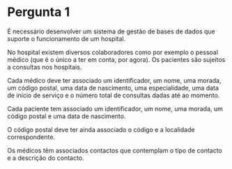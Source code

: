 # Pergunta 1

É necessário desenvolver um sistema de gestão de bases de dados que suporte o
funcionamento de um hospital.

No hospital existem diversos colaboradores como por exemplo o pessoal médico
(que é o único a ter em conta, por agora). Os pacientes são sujeitos a
consultas nos hospitais.

Cada médico deve ter associado um identificador, um nome, uma morada, um
código postal, uma data de nascimento, uma especialidade, uma data de início de
serviço e o número total de consultas dadas até ao momento.

Cada paciente tem associado um identificador, um nome, uma morada, um
código postal e uma data de nascimento.

O código postal deve ter ainda associado o código e a localidade correspondente.

Os médicos têm associados contactos que contemplam o tipo de contacto e a
descrição do contacto.
